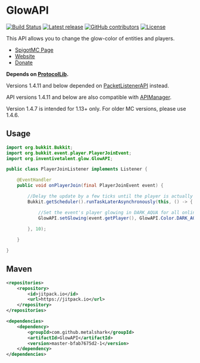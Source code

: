 # GlowAPI
[![Build Status](https://travis-ci.com/metalshark/GlowAPI.svg?branch=master)](https://travis-ci.com/metalshark/GlowAPI)
[![Latest release](https://img.shields.io/github/release/metalshark/GlowAPI.svg)](https://github.com/metalshark/GlowAPI/releases/latest)
[![GitHub contributors](https://img.shields.io/github/contributors/metalshark/GlowAPI.svg)](https://github.com/metalshark/GlowAPI/graphs/contributors)
[![License](https://img.shields.io/github/license/metalshark/GlowAPI.svg)](https://github.com/metalshark/GlowAPI/blob/master/LICENSE)

This API allows you to change the glow-color of entities and players.

- [SpigotMC Page](https://www.spigotmc.org/resources/api-glowapi.19422/)
- [Website](https://inventivetalent.org/)
- [Donate](https://donation.inventivetalent.org/plugin/GlowAPI)

**Depends on [ProtocolLib](https://www.spigotmc.org/resources/protocollib.1997/).**

Versions 1.4.11 and below depended on [PacketListenerAPI](https://www.spigotmc.org/resources/api-packetlistenerapi.2930/) instead.

API versions 1.4.11 and below are also compatible with [APIManager](https://www.spigotmc.org/resources/api-apimanager.19738/).

Version 1.4.7 is intended for 1.13+ only. For older MC versions, please use 1.4.6.

## Usage
```java
import org.bukkit.Bukkit;
import org.bukkit.event.player.PlayerJoinEvent;
import org.inventivetalent.glow.GlowAPI;

public class PlayerJoinListener implements Listener {

    @EventHandler
    public void onPlayerJoin(final PlayerJoinEvent event) {

        //Delay the update by a few ticks until the player is actually on the server
        Bukkit.getScheduler().runTaskLaterAsynchronously(this, () -> {

            //Set the event's player glowing in DARK_AQUA for all online players
            GlowAPI.setGlowing(event.getPlayer(), GlowAPI.Color.DARK_AQUA, Bukkit.getOnlinePlayers());
            
        }, 10);

    }

}
```
## Maven
```xml
<repositories>
    <repository>
        <id>jitpack.io</id>
        <url>https://jitpack.io</url>
    </repository>
</repositories>
```

```xml
<dependencies>
    <dependency>
        <groupId>com.github.metalshark</groupId>
        <artifactId>GlowAPI</artifactId>
        <version>master-bfab7675d2-1</version>
    </dependency>
</dependencies>
```